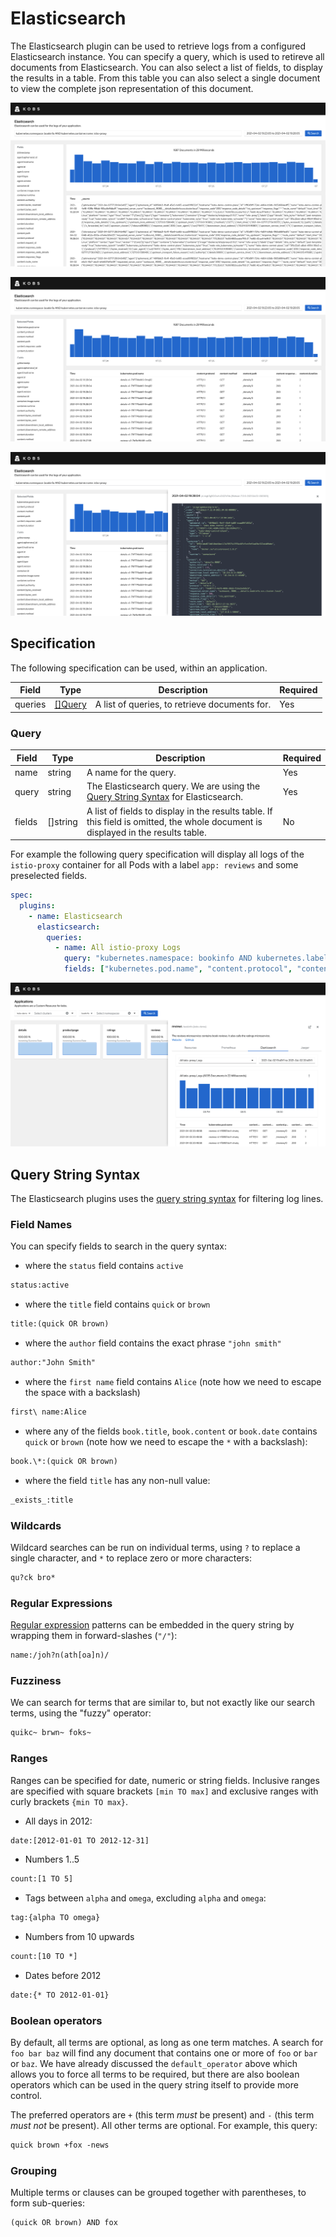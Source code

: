 # Elasticsearch

The Elasticsearch plugin can be used to retrieve logs from a configured Elasticsearch instance. You can specify a query, which is used to retireve all documents from Elasticsearch. You can also select a list of fields, to display the results in a table. From this table you can also select a single document to view the complete json representation of this document.

![Query](assets/elasticsearch-query.png)

![Fields](assets/elasticsearch-fields.png)

![Document](assets/elasticsearch-document.png)

## Specification

The following specification can be used, within an application.

| Field | Type | Description | Required |
| ----- | ---- | ----------- | -------- |
| queries | [[]Query](#query) | A list of queries, to retrieve documents for. | Yes |

### Query

| Field | Type | Description | Required |
| ----- | ---- | ----------- | -------- |
| name | string | A name for the query. | Yes |
| query | string | The Elasticsearch query. We are using the [Query String Syntax](#query-string-syntax) for Elasticsearch. | Yes |
| fields | []string | A list of fields to display in the results table. If this field is omitted, the whole document is displayed in the results table. | No |

For example the following query specification will display all logs of the `istio-proxy` container for all Pods with a label `app: reviews` and some preselected fields.

```yaml
spec:
  plugins:
    - name: Elasticsearch
      elasticsearch:
        queries:
          - name: All istio-proxy Logs
            query: "kubernetes.namespace: bookinfo AND kubernetes.labels.app: reviews AND kubernetes.container.name: istio-proxy"
            fields: ["kubernetes.pod.name", "content.protocol", "content.method", "content.path", "content.response_code", "content.duration"]
```

![Example](assets/elasticsearch-example.png)

## Query String Syntax

The Elasticsearch plugins uses the [query string syntax](https://www.elastic.co/guide/en/elasticsearch/reference/current/query-dsl-query-string-query.html#query-string-syntax) for filtering log lines.

### Field Names

You can specify fields to search in the query syntax:

- where the `status` field contains `active`

```txt
status:active
```

- where the `title` field contains `quick` or `brown`

```txt
title:(quick OR brown)
```

- where the `author` field contains the exact phrase `"john smith"`

```txt
author:"John Smith"
```

- where the `first name` field contains `Alice` (note how we need to escape the space with a backslash)

```txt
first\ name:Alice
```

- where any of the fields `book.title`, `book.content` or `book.date` contains `quick` or `brown` (note how we need to escape the `*` with a backslash):

```txt
book.\*:(quick OR brown)
```

- where the field `title` has any non-null value:

```txt
_exists_:title
```

### Wildcards

Wildcard searches can be run on individual terms, using `?` to replace a single character, and `*` to replace zero or more characters:

```txt
qu?ck bro*
```

### Regular Expressions

[Regular expression](https://www.elastic.co/guide/en/elasticsearch/reference/current/regexp-syntax.html) patterns can be embedded in the query string by wrapping them in forward-slashes (`"/"`):

```txt
name:/joh?n(ath[oa]n)/
```

### Fuzziness

We can search for terms that are similar to, but not exactly like our search terms, using the "fuzzy" operator:

```txt
quikc~ brwn~ foks~
```

### Ranges

Ranges can be specified for date, numeric or string fields. Inclusive ranges are specified with square brackets `[min TO max]` and exclusive ranges with curly brackets `{min TO max}`.

- All days in 2012:

```txt
date:[2012-01-01 TO 2012-12-31]
```

- Numbers 1..5

```txt
count:[1 TO 5]
```

- Tags between `alpha` and `omega`, excluding `alpha` and `omega`:

```txt
tag:{alpha TO omega}
```

- Numbers from 10 upwards

```txt
count:[10 TO *]
```

- Dates before 2012

```txt
date:{* TO 2012-01-01}
```

### Boolean operators

By default, all terms are optional, as long as one term matches.  A search for `foo bar baz` will find any document that contains one or more of `foo` or `bar` or `baz`.  We have already discussed the `default_operator` above which allows you to force all terms to be required, but there are also boolean operators which can be used in the query string itself
to provide more control.

The preferred operators are `+` (this term *must* be present) and `-` (this term *must not* be present). All other terms are optional. For example, this query:

```txt
quick brown +fox -news
```

### Grouping

Multiple terms or clauses can be grouped together with parentheses, to form sub-queries:

```txt
(quick OR brown) AND fox
```
